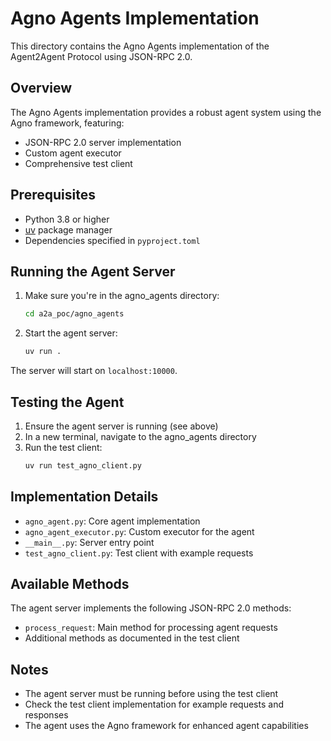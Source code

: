 # Agno Agents Implementation

This directory contains the Agno Agents implementation of the Agent2Agent Protocol using JSON-RPC 2.0.

## Overview

The Agno Agents implementation provides a robust agent system using the Agno framework, featuring:
- JSON-RPC 2.0 server implementation
- Custom agent executor
- Comprehensive test client

## Prerequisites

- Python 3.8 or higher
- [uv](https://github.com/astral-sh/uv) package manager
- Dependencies specified in `pyproject.toml`

## Running the Agent Server

1. Make sure you're in the agno_agents directory:
   ```bash
   cd a2a_poc/agno_agents
   ```

2. Start the agent server:
   ```bash
   uv run .
   ```

The server will start on `localhost:10000`.

## Testing the Agent

1. Ensure the agent server is running (see above)
2. In a new terminal, navigate to the agno_agents directory
3. Run the test client:
   ```bash
   uv run test_agno_client.py
   ```

## Implementation Details

- `agno_agent.py`: Core agent implementation
- `agno_agent_executor.py`: Custom executor for the agent
- `__main__.py`: Server entry point
- `test_agno_client.py`: Test client with example requests

## Available Methods

The agent server implements the following JSON-RPC 2.0 methods:
- `process_request`: Main method for processing agent requests
- Additional methods as documented in the test client

## Notes

- The agent server must be running before using the test client
- Check the test client implementation for example requests and responses
- The agent uses the Agno framework for enhanced agent capabilities

